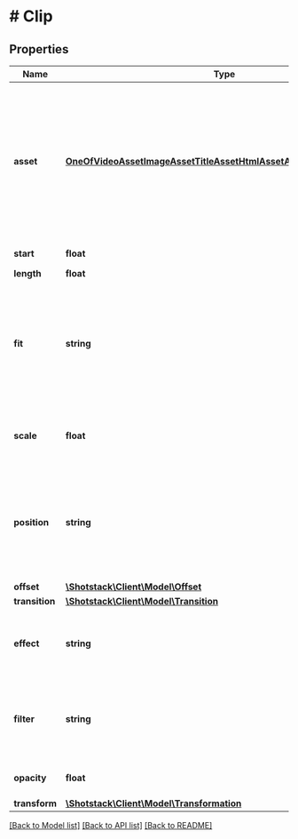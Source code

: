 # # Clip

## Properties

Name | Type | Description | Notes
------------ | ------------- | ------------- | -------------
**asset** | [**OneOfVideoAssetImageAssetTitleAssetHtmlAssetAudioAssetLumaAsset**](OneOfVideoAssetImageAssetTitleAssetHtmlAssetAudioAssetLumaAsset.md) | The type of asset to display for the duration of this Clip. Value must be one of:   &lt;ul&gt;     &lt;li&gt;&lt;a href&#x3D;\&quot;#tocs_videoasset\&quot;&gt;VideoAsset&lt;/a&gt;&lt;/li&gt;     &lt;li&gt;&lt;a href&#x3D;\&quot;#tocs_imageasset\&quot;&gt;ImageAsset&lt;/a&gt;&lt;/li&gt;     &lt;li&gt;&lt;a href&#x3D;\&quot;#tocs_titleasset\&quot;&gt;TitleAsset&lt;/a&gt;&lt;/li&gt;     &lt;li&gt;&lt;a href&#x3D;\&quot;#tocs_htmlasset\&quot;&gt;HtmlAsset&lt;/a&gt;&lt;/li&gt;     &lt;li&gt;&lt;a href&#x3D;\&quot;#tocs_audioasset\&quot;&gt;AudioAsset&lt;/a&gt;&lt;/li&gt;     &lt;li&gt;&lt;a href&#x3D;\&quot;#tocs_lumaasset\&quot;&gt;LumaAsset&lt;/a&gt;&lt;/li&gt;   &lt;/ul&gt; |
**start** | **float** | The start position of the Clip on the timeline, in seconds. |
**length** | **float** | The length, in seconds, the Clip should play for. |
**fit** | **string** | Set how the asset should be scaled to fit the viewport using one of the following options:    &lt;ul&gt;     &lt;li&gt;&#x60;cover&#x60; - stretch the asset to fill the viewport without maintaining the aspect ratio.&lt;/li&gt;     &lt;li&gt;&#x60;contain&#x60; - fit the entire asset within the viewport while maintaining the original aspect ratio.&lt;/li&gt;     &lt;li&gt;&#x60;crop&#x60; - scale the asset to fill the viewport while maintaining the aspect ratio. The asset will be cropped if it exceeds the bounds of the viewport.&lt;/li&gt;     &lt;li&gt;&#x60;none&#x60; - preserves the original asset dimensions and does not apply any scaling.&lt;/li&gt;   &lt;/ul&gt; | [optional] [default to 'crop']
**scale** | **float** | Scale the asset to a fraction of the viewport size - i.e. setting the scale to 0.5 will scale asset to half the size of the viewport. This is useful for picture-in-picture video and  scaling images such as logos and watermarks. | [optional]
**position** | **string** | Place the asset in one of nine predefined positions of the viewport. This is most effective for when the asset is scaled and you want to position the element to a specific position. &lt;ul&gt;   &lt;li&gt;&#x60;top&#x60; - top (center)&lt;/li&gt;   &lt;li&gt;&#x60;topRight&#x60; - top right&lt;/li&gt;   &lt;li&gt;&#x60;right&#x60; - right (center)&lt;/li&gt;   &lt;li&gt;&#x60;bottomRight&#x60; - bottom right&lt;/li&gt;   &lt;li&gt;&#x60;bottom&#x60; - bottom (center)&lt;/li&gt;   &lt;li&gt;&#x60;bottomLeft&#x60; - bottom left&lt;/li&gt;   &lt;li&gt;&#x60;left&#x60; - left (center)&lt;/li&gt;   &lt;li&gt;&#x60;topLeft&#x60; - top left&lt;/li&gt;   &lt;li&gt;&#x60;center&#x60; - center&lt;/li&gt; &lt;/ul&gt; | [optional] [default to 'center']
**offset** | [**\Shotstack\Client\Model\Offset**](Offset.md) |  | [optional]
**transition** | [**\Shotstack\Client\Model\Transition**](Transition.md) |  | [optional]
**effect** | **string** | A motion effect to apply to the Clip. &lt;ul&gt;   &lt;li&gt;&#x60;zoomIn&#x60; - slow zoom in&lt;/li&gt;   &lt;li&gt;&#x60;zoomOut&#x60; - slow zoom out&lt;/li&gt;   &lt;li&gt;&#x60;slideLeft&#x60; - slow slide (pan) left&lt;/li&gt;   &lt;li&gt;&#x60;slideRight&#x60; - slow slide (pan) right&lt;/li&gt;   &lt;li&gt;&#x60;slideUp&#x60; - slow slide (pan) up&lt;/li&gt;   &lt;li&gt;&#x60;slideDown&#x60; - slow slide (pan) down&lt;/li&gt; &lt;/ul&gt; | [optional]
**filter** | **string** | A filter effect to apply to the Clip. &lt;ul&gt;   &lt;li&gt;&#x60;boost&#x60; - boost contrast and saturation&lt;/li&gt;   &lt;li&gt;&#x60;contrast&#x60; - increase contrast&lt;/li&gt;   &lt;li&gt;&#x60;darken&#x60; - darken the scene&lt;/li&gt;   &lt;li&gt;&#x60;greyscale&#x60; - remove colour&lt;/li&gt;   &lt;li&gt;&#x60;lighten&#x60; - lighten the scene&lt;/li&gt;   &lt;li&gt;&#x60;muted&#x60; - reduce saturation and contrast&lt;/li&gt;   &lt;li&gt;&#x60;invert&#x60; - invert colors&lt;/li&gt; &lt;/ul&gt; | [optional]
**opacity** | **float** | Sets the opacity of the Clip where 1 is opaque and 0 is transparent. | [optional] [default to 1]
**transform** | [**\Shotstack\Client\Model\Transformation**](Transformation.md) |  | [optional]

[[Back to Model list]](../../README.md#models) [[Back to API list]](../../README.md#endpoints) [[Back to README]](../../README.md)
